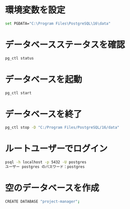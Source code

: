# 環境変数を設定

```bash
set PGDATA="C:\Program Files\PostgreSQL\16\data"
```

# データベースステータスを確認

```bash
pg_ctl status
```

# データベースを起動

```bash
pg_ctl start
```

# データベースを終了

```bash
pg_ctl stop -D "C:/Program Files/PostgreSQL/16/data"
```

# ルートユーザーでログイン

```bash
psql -h localhost -p 5432 -U postgres
ユーザー postgres のパスワード：postgres
```

# 空のデータベースを作成

```bash
CREATE DATABASE "project-manager";
```
